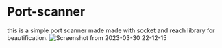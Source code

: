 # Port-scanner
this is a simple port scanner made made with socket and reach library for beautification.
![Screenshot from 2023-03-30 22-12-15](https://user-images.githubusercontent.com/73189542/228934107-90919e47-3969-4883-802d-f00b157459f6.png)
